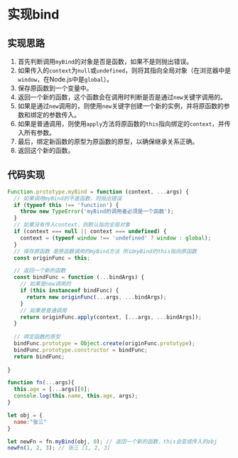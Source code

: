 # 实现bind

## 实现思路

1. 首先判断调用`myBind`的对象是否是函数，如果不是则抛出错误。
2. 如果传入的`context`为`null`或`undefined`，则将其指向全局对象（在浏览器中是`window`，在Node.js中是`global`）。
3. 保存原函数到一个变量中。
4. 返回一个新的函数，这个函数会在调用时判断是否是通过`new`关键字调用的。
5. 如果是通过`new`调用的，则使用`new`关键字创建一个新的实例，并将原函数的参数和绑定的参数传入。
6. 如果是普通调用，则使用`apply`方法将原函数的`this`指向绑定的`context`，并传入所有参数。
7. 最后，绑定新函数的原型为原函数的原型，以确保继承关系正确。
8. 返回这个新的函数。

## 代码实现

```js
Function.prototype.myBind = function (context, ...args) {
  // 如果调用myBind的不是函数，则抛出错误
  if (typeof this !== 'function') {
    throw new TypeError('myBind的调用者必须是一个函数');
  }
  // 如果没有传入context，则默认指向全局对象
  if (context === null || context === undefined) {
    context = (typeof window !== 'undefined' ? window : global);
  }
  // 保存原函数 是原函数调用的myBind方法 所以myBind的this指向原函数
  const originFunc = this;

  // 返回一个新的函数
  const bindFunc = function (...bindArgs) {
    // 如果是new调用的
    if (this instanceof bindFunc) {
      return new originFunc(...args, ...bindArgs);
    }
    // 如果是普通调用
    return originFunc.apply(context, [...args, ...bindArgs]);
  }
  
  // 绑定函数的原型
  bindFunc.prototype = Object.create(originFunc.prototype);
  bindFunc.prototype.constructor = bindFunc;
  return bindFunc;
  
}

function fn(...args){
  this.age = [...args][0];
  console.log(this.name, this.age, args);
}

let obj = {
  name:"张三"
}

let newFn = fn.myBind(obj, 0); // 返回一个新的函数，this会变成传入的obj
newFn(1, 2, 3); // 张三 [1, 2, 3]


```
